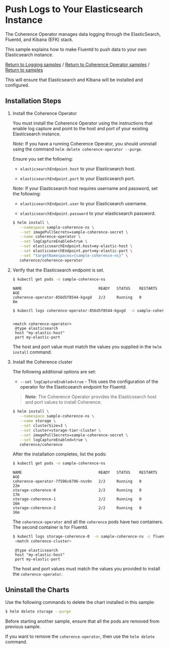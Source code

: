 # Push Logs to Your Elasticsearch Instance  

The Coherence Operator manages data logging through the
ElasticSearch, Fluentd, and Kibana (EFK) stack.

This sample explains how to make Fluentd to push data to your own Elasticsearch instance.

[Return to Logging samples](../) / [Return to Coherence Operator samples](../../) / [Return to samples](../../../README.md#list-of-samples)

This will ensure that Elasticsearch and Kibana will be installed and configured.

## Installation Steps

1. Install the Coherence Operator

   You must install the Coherence Operator using the instructions that enable log capture and point to the host and port of your existing Elasticsearch instance.

   *Note*: If you have a running Coherence Operator, you should uninstall using the command `helm delete coherence-operator --purge`.

   Ensure you set the following:
  
   * `elasticsearchEndpoint.host` to your Elasticsearch host.
   
   * `elasticsearchEndpoint.port` to your Elasticsearch port.
   
   *Note*: If your Elasticsearch host requires username and password, set the following:
   
   * `elasticsearchEndpoint.user` to your Elasticsearch username.
   
   * `elasticsearchEndpoint.password` to your elasticsearch password.
  
   ```bash
   $ helm install \
      --namespace sample-coherence-ns \
      --set imagePullSecrets=sample-coherence-secret \
      --name coherence-operator \
      --set logCaptureEnabled=true \
      --set elasticsearchEndpoint.host=my-elastic-host \
      --set elasticsearchEndpoint.port=my-elastic-port \
      --set "targetNamespaces={sample-coherence-ns}" \
      coherence/coherence-operator
   ```

1. Verify that the Elasticsearch endpoint is set.

   ```bash
   $ kubectl get pods -n sample-coherence-ns
   ```
   ```console
   NAME                                  READY   STATUS    RESTARTS   AGE
   coherence-operator-856d5f8544-kgxgd   2/2     Running   0          8m
   ```
   ```bash
   $ kubectl logs coherence-operator-856d5f8544-kgxgd  -n sample-coherence-ns -c fluentd | grep -A3 'match coherence-operator'
   ```
   ```console
   
   <match coherence-operator>
    @type elasticsearch
    host "my-elastic-host"
    port my-elastic-port
   ```
   
   The host and port value must match the values you supplied in the `helm install` command.
                   
1. Install the Coherence cluster

   The following additional options are set:
   
   * `--set logCaptureEnabled=true` - This uses the configuration of the operator for the Elasticsearch endpoint for Fluentd.

   > **Note**: The Coherence Operator provides the Elasticsearch host and port values to install Coherence.
   
   ```bash
   $ helm install \
      --namespace sample-coherence-ns \
      --name storage \
      --set clusterSize=3 \
      --set cluster=storage-tier-cluster \
      --set imagePullSecrets=sample-coherence-secret \
      --set logCaptureEnabled=true \
      coherence/coherence
   ```
   
   After the installation completes, list the pods:

   ```bash
   $ kubectl get pods -n sample-coherence-ns
   ```
   ```console
   NAME                                  READY   STATUS    RESTARTS   AGE
   coherence-operator-7f596c6796-nns9n   2/2     Running   0          22m
   storage-coherence-0                   2/2     Running   0          17m
   storage-coherence-1                   2/2     Running   0          16m
   storage-coherence-2                   2/2     Running   0          16m
   ```
   
   The `coherence-operator` and all the `coherence` pods have two containers. The second container is for Fluentd.
   
   ```bash
   $ kubectl logs storage-coherence-0  -n sample-coherence-ns -c fluentd | grep -A3 'match coherence-cluster'
    <match coherence-cluster>
    ```
    ```console
     @type elasticsearch
     host "my-elastic-host"
     port my-elastic-port
   ```
   
   The host and port values must match the values you provided to install the `coherence-operator`.
   
## Uninstall the Charts

Use the following commands to delete the chart installed in this sample:

```bash
$ helm delete storage --purge
```

Before starting another sample, ensure that all the pods are removed from previous sample.

If you want to remove the `coherence-operator`, then use the `helm delete` command.
